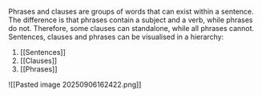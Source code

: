 Phrases and clauses are groups of words that can exist within a sentence. The difference is that phrases contain a subject and a verb, while phrases do not. Therefore, some clauses can standalone, while all phrases cannot. Sentences, clauses and phrases can be visualised in a hierarchy:
1. [[Sentences]]
2. [[Clauses]]
3. [[Phrases]]

![[Pasted image 20250906162422.png]]